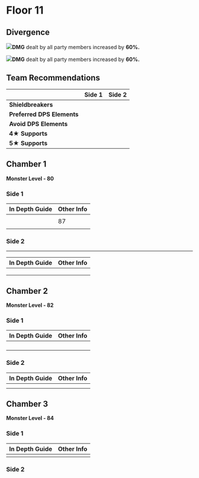 # Floor 11

## Divergence

![](../../.gitbook/assets/geo\_small.png)**DMG** dealt by all party members increased by **60%.**

![](../../.gitbook/assets/physical\_small.png)**DMG** dealt by all party members increased by **60%.**

## Team Recommendations

|                            | Side 1 | Side 2 |
| -------------------------- | :----: | :----: |
| **Shieldbreakers**         |        |        |
| **Preferred DPS Elements** |        |        |
| **Avoid DPS Elements**     |        |        |
| **4**★ **Supports**        |        |        |
| **5**★ **Supports**        |        |        |

## Chamber 1

**Monster Level - 80**

### Side 1

| In Depth Guide | Other Info |
| -------------- | ---------- |
|                |            |
|                | 87         |
|                |            |

### Side 2

****

| In Depth Guide | Other Info |
| -------------- | ---------- |
|                |            |
|                |            |
|                |            |

## Chamber 2

**Monster Level - 82**

### Side 1

| In Depth Guide | Other Info |
| -------------- | ---------- |
|                |            |
|                |            |
|                |            |
|                |            |

### Side 2

| In Depth Guide | Other Info |
| -------------- | ---------- |
|                |            |
|                |            |



## Chamber 3

**Monster Level - 84**

### Side 1

| In Depth Guide | Other Info |
| -------------- | ---------- |
|                |            |

### Side 2
